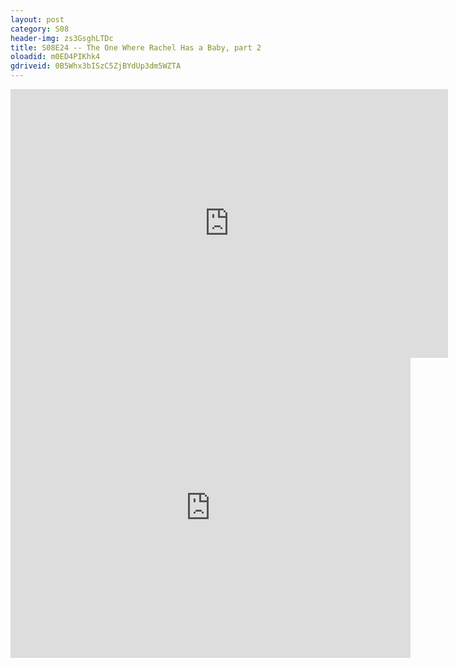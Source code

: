 ```yaml
---
layout: post 
category: S08 
header-img: zs3GsghLTDc 
title: S08E24 -- The One Where Rachel Has a Baby, part 2 
oloadid: m0ED4PIKhk4 
gdriveid: 0B5Whx3bISzC5ZjBYdUp3dm5WZTA 
--- 
```

<!--more--> 
<iframe src='https://openload.co/embed/m0ED4PIKhk4/' width='700' height='430' frameborder='0' scrolling='no' allowfullscreen='allowfullscreen'></iframe> 
<iframe src='https://drive.google.com/file/d/0B5Whx3bISzC5ZjBYdUp3dm5WZTA/preview' width='640' height='480' frameborder='0' scrolling='no' allowfullscreen='allowfullscreen'></iframe> 